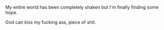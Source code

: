 My entire world has been completely shaken but I'm finally finding some hope.

God can kiss my fucking ass, piece of shit.